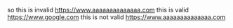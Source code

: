 so this is invalid https://www.aaaaaaaaaaaaaa.com
this is valid https://www.google.com
this is not valid https://www.aaaaaaaaaaaaaa.com
